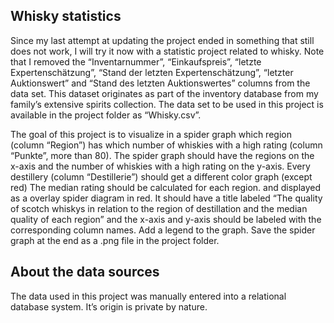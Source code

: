 ## Whisky statistics

Since my last attempt at updating the project ended in something that
still does not work, I will try it now with a statistic project related
to whisky. Note that I removed the “Inventarnummer”, “Einkaufspreis”,
“letzte Expertenschätzung”, “Stand der letzten Expertenschätzung”,
“letzter Auktionswert” and “Stand des letzten Auktionswertes” columns
from the data set. This dataset originates as part of the inventory
database from my family’s extensive spirits collection. The data set to
be used in this project is available in the project folder as
“Whisky.csv”.

The goal of this project is to visualize in a spider graph which region
(column “Region”) has which number of whiskies with a high rating
(column “Punkte”, more than 80). The spider graph should have the
regions on the x-axis and the number of whiskies with a high rating on
the y-axis. Every destillery (column “Destillerie”) should get a
different color graph (except red) The median rating should be
calculated for each region. and displayed as a overlay spider diagram in
red. It should have a title labeled “The quality of scotch whiskys in
relation to the region of destillation and the median quality of each
region” and the x-axis and y-axis should be labeled with the
corresponding column names. Add a legend to the graph. Save the spider
graph at the end as a .png file in the project folder.

## About the data sources

The data used in this project was manually entered into a relational
database system. It’s origin is private by nature.
